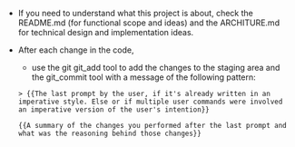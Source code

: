 - If you need to understand what this project is about, check the README.md (for functional scope and ideas) and the ARCHITURE.md for technical design and implementation ideas.
- After each change in the code,
  - use the git git_add tool to add the changes to the staging area and the git_commit tool with a message of the following pattern:

  ```text
  > {{The last prompt by the user, if it's already written in an imperative style. Else or if multiple user commands were involved an imperative version of the user's intention}}

  {{A summary of the changes you performed after the last prompt and what was the reasoning behind those changes}}
  ```
